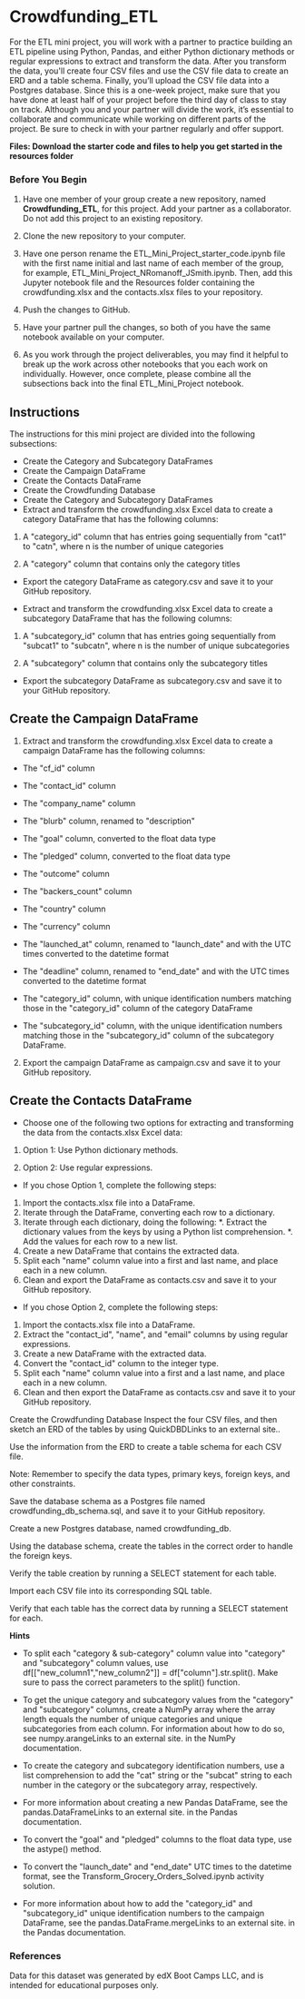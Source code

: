 # Crowdfunding_ETL

For the ETL mini project, you will work with a partner to practice building an ETL pipeline using Python, Pandas, and either Python dictionary methods or regular expressions to extract and transform the data. After you transform the data, you'll create four CSV files and use the CSV file data to create an ERD and a table schema. Finally, you’ll upload the CSV file data into a Postgres database.
Since this is a one-week project, make sure that you have done at least half of your project before the third day of class to stay on track.
Although you and your partner will divide the work, it’s essential to collaborate and communicate while working on different parts of the project. Be sure to check in with your partner regularly and offer support.

**Files: Download the starter code and files to help you get started in the resources folder**


###  Before You Begin
1. Have one member of your group create a new repository, named **Crowdfunding_ETL**, for this project. Add your partner as a collaborator. Do not add this project to an existing repository.

2. Clone the new repository to your computer.

3. Have one person rename the ETL_Mini_Project_starter_code.ipynb file with the first name initial and last name of each member of the group, for example, ETL_Mini_Project_NRomanoff_JSmith.ipynb. Then, add this Jupyter notebook file and the Resources folder containing the crowdfunding.xlsx and the contacts.xlsx files to your repository.

4. Push the changes to GitHub.

5. Have your partner pull the changes, so both of you have the same notebook available on your computer.

6. As you work through the project deliverables, you may find it helpful to break up the work across other notebooks that you each work on individually. However, once complete, please combine all the subsections back into the final ETL_Mini_Project notebook.

## Instructions
The instructions for this mini project are divided into the following subsections:

* Create the Category and Subcategory DataFrames
* Create the Campaign DataFrame
* Create the Contacts DataFrame
* Create the Crowdfunding Database
* Create the Category and Subcategory DataFrames
* Extract and transform the crowdfunding.xlsx Excel data to create a category DataFrame that has the following columns:

1. A "category_id" column that has entries going sequentially from "cat1" to "catn", where n is the number of unique categories

2. A "category" column that contains only the category titles

* Export the category DataFrame as category.csv and save it to your GitHub repository.

* Extract and transform the crowdfunding.xlsx Excel data to create a subcategory DataFrame that has the following columns:

1. A "subcategory_id" column that has entries going sequentially from "subcat1" to "subcatn", where n is the number of unique subcategories

2. A "subcategory" column that contains only the subcategory titles

* Export the subcategory DataFrame as subcategory.csv and save it to your GitHub repository.

## Create the Campaign DataFrame
1. Extract and transform the crowdfunding.xlsx Excel data to create a campaign DataFrame has the following columns:
   
* The "cf_id" column

* The "contact_id" column

* The "company_name" column

* The "blurb" column, renamed to "description"

* The "goal" column, converted to the float data type

* The "pledged" column, converted to the float data type

* The "outcome" column

* The "backers_count" column

* The "country" column

* The "currency" column

* The "launched_at" column, renamed to "launch_date" and with the UTC times converted to the datetime format

* The "deadline" column, renamed to "end_date" and with the UTC times converted to the datetime format

* The "category_id" column, with unique identification numbers matching those in the "category_id" column of the category DataFrame

* The "subcategory_id" column, with the unique identification numbers matching those in the "subcategory_id" column of the subcategory DataFrame.

2. Export the campaign DataFrame as campaign.csv and save it to your GitHub repository.

## Create the Contacts DataFrame

* Choose one of the following two options for extracting and transforming the data from the contacts.xlsx Excel data:

1. Option 1: Use Python dictionary methods.

2. Option 2: Use regular expressions.

* If you chose Option 1, complete the following steps:

1. Import the contacts.xlsx file into a DataFrame.
2. Iterate through the DataFrame, converting each row to a dictionary.
3. Iterate through each dictionary, doing the following:
  *. Extract the dictionary values from the keys by using a Python list comprehension.
  *. Add the values for each row to a new list.
4. Create a new DataFrame that contains the extracted data.
5. Split each "name" column value into a first and last name, and place each in a new column.
6. Clean and export the DataFrame as contacts.csv and save it to your GitHub repository.

* If you chose Option 2, complete the following steps:

1. Import the contacts.xlsx file into a DataFrame.
2. Extract the "contact_id", "name", and "email" columns by using regular expressions.
3. Create a new DataFrame with the extracted data.
4. Convert the "contact_id" column to the integer type.
5. Split each "name" column value into a first and a last name, and place each in a new column.
6. Clean and then export the DataFrame as contacts.csv and save it to your GitHub repository.

Create the Crowdfunding Database
Inspect the four CSV files, and then sketch an ERD of the tables by using QuickDBDLinks to an external site..

Use the information from the ERD to create a table schema for each CSV file.

Note: Remember to specify the data types, primary keys, foreign keys, and other constraints.

Save the database schema as a Postgres file named crowdfunding_db_schema.sql, and save it to your GitHub repository.

Create a new Postgres database, named crowdfunding_db.

Using the database schema, create the tables in the correct order to handle the foreign keys.

Verify the table creation by running a SELECT statement for each table.

Import each CSV file into its corresponding SQL table.

Verify that each table has the correct data by running a SELECT statement for each.



**Hints**
* To split each "category & sub-category" column value into "category" and "subcategory" column values, use df[["new_column1","new_column2"]] = df["column"].str.split(). Make sure to pass the correct parameters to the split() function.

* To get the unique category and subcategory values from the "category" and "subcategory" columns, create a NumPy array where the array length equals the number of unique categories and unique subcategories from each column. For information about how to do so, see numpy.arangeLinks to an external site. in the NumPy documentation.

* To create the category and subcategory identification numbers, use a list comprehension to add the "cat" string or the "subcat" string to each number in the category or the subcategory array, respectively.

* For more information about creating a new Pandas DataFrame, see the pandas.DataFrameLinks to an external site. in the Pandas documentation.

* To convert the "goal" and "pledged" columns to the float data type, use the astype() method.

* To convert the "launch_date" and "end_date" UTC times to the datetime format, see the Transform_Grocery_Orders_Solved.ipynb activity solution.

* For more information about how to add the "category_id" and "subcategory_id" unique identification numbers to the campaign DataFrame, see the pandas.DataFrame.mergeLinks to an external site. in the Pandas documentation.

### References
Data for this dataset was generated by edX Boot Camps LLC, and is intended for educational purposes only.


